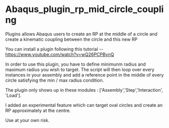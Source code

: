 # Abaqus_plugin_rp_mid_circle_coupling
Plugins allows Abaqus users to create an RP at the middle of a circle and create a kinematic coupling between the circle and this new RP

You can install a plugin following this tutorial -- https://www.youtube.com/watch?v=wQ26PCPBynQ

In order to use this plugin, you have to define minimunm radius and maximum radius you wish to target. The script will then loop over every instances in your assembly and add a reference point in the middle of every circle satisfying the min / max radius condition.

The plugin only shows up in these modules : ['Assembly','Step','Interaction', 'Load'].

I added an experimental feature which can target oval circles and create an RP approximately at the centre.

Use at your own risk.

